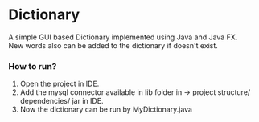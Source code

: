 # Dictionary

A simple GUI based Dictionary implemented using Java and Java FX. </br>
New words also can be added to the dictionary if doesn't exist.

### How to run?
1. Open the project in IDE.
2. Add the mysql connector available in lib folder in -> project structure/ dependencies/ jar in IDE.
3. Now the dictionary can be run by MyDictionary.java
